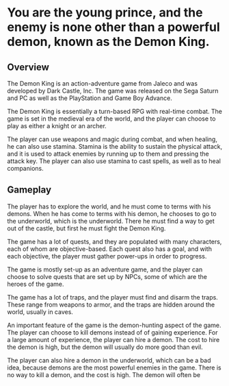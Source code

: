 # You are the young prince, and the enemy is none other than a powerful demon, known as the Demon King.

## Overview

The Demon King is an action-adventure game from Jaleco and was developed by Dark Castle, Inc. The game was released on the Sega Saturn and PC as well as the PlayStation and Game Boy Advance.

The Demon King is essentially a turn-based RPG with real-time combat. The game is set in the medieval era of the world, and the player can choose to play as either a knight or an archer.

The player can use weapons and magic during combat, and when healing, he can also use stamina. Stamina is the ability to sustain the physical attack, and it is used to attack enemies by running up to them and pressing the attack key. The player can also use stamina to cast spells, as well as to heal companions.

## Gameplay

The player has to explore the world, and he must come to terms with his demons. When he has come to terms with his demon, he chooses to go to the underworld, which is the underworld. There he must find a way to get out of the castle, but first he must fight the Demon King.

The game has a lot of quests, and they are populated with many characters, each of whom are objective-based. Each quest also has a goal, and with each objective, the player must gather power-ups in order to progress.

The game is mostly set-up as an adventure game, and the player can choose to solve quests that are set up by NPCs, some of which are the heroes of the game.

The game has a lot of traps, and the player must find and disarm the traps. These range from weapons to armor, and the traps are hidden around the world, usually in caves.

An important feature of the game is the demon-hunting aspect of the game. The player can choose to kill demons instead of of gaining experience. For a large amount of experience, the player can hire a demon. The cost to hire the demon is high, but the demon will usually do more good than evil.

The player can also hire a demon in the underworld, which can be a bad idea, because demons are the most powerful enemies in the game. There is no way to kill a demon, and the cost is high. The demon will often be
